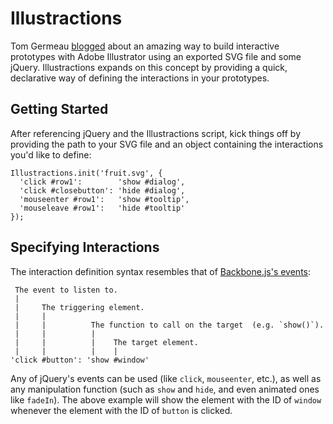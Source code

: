 # Illustractions

Tom Germeau [blogged][0] about an amazing way to build interactive prototypes with Adobe Illustrator using an exported SVG file and some jQuery. Illustractions expands on this concept by providing a quick, declarative way of defining the interactions in your prototypes.

## Getting Started

After referencing jQuery and the Illustractions script, kick things off by providing the path to your SVG file and an object containing the interactions you'd like to define:

    Illustractions.init('fruit.svg', {
      'click #row1':        'show #dialog',
      'click #closebutton': 'hide #dialog',
      'mouseenter #row1':   'show #tooltip',
      'mouseleave #row1':   'hide #tooltip'
    });

## Specifying Interactions

The interaction definition syntax resembles that of [Backbone.js's events][1]:

     The event to listen to.
     |
     |     The triggering element.
     |     |
     |     |          The function to call on the target  (e.g. `show()`).
     |     |          |
     |     |          |    The target element.
     |     |          |    |
    'click #button': 'show #window'

Any of jQuery's events can be used (like `click`, `mouseenter`, etc.), as well as any manipulation function (such as `show` and `hide`, and even animated ones like `fadeIn`). The above example will show the element with the ID of `window` whenever the element with the ID of `button` is clicked.

[0]: http://tomgermeau.com/2014/02/how-designers-can-create-interactive-prototypes-with-illustrator/
[1]: http://backbonejs.org/#View-delegateEvents
